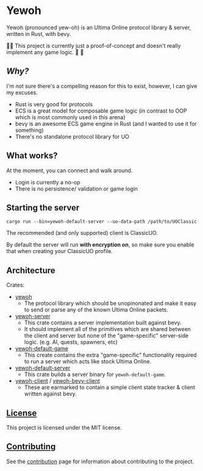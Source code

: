 # Yewoh
Yewoh (pronounced yew-oh) is an Ultima Online protocol library & server,
written in Rust, with bevy.

🚨🚧 This project is currently just a proof-of-concept and doesn't really
implement any game logic. 🚧 🚨

## _Why?_
I'm not sure there's a compelling reason for this to exist, however, I can give
my excuses.
- Rust is very good for protocols
- ECS is a great model for composable game logic (in contrast to OOP which is
  most commonly used in this arena)
- bevy is an awesome ECS game engine in Rust (and I wanted to use it for
  something)
- There's no standalone protocol library for UO

## What works?
At the moment, you can connect and walk around.
- Login is currently a no-op
- There is no persistence/ validation or game login

## Starting the server
    cargo run --bin=yewoh-default-server --uo-data-path /path/to/UOClassic

The recommended (and only supported) client is ClassicUO.

By default the server will run **with encryption on**, so make sure you enable
that when creating your ClassicUO profile.

## Architecture
Crates:
- [yewoh](crates/core)
  - The protocol library which should be unopinonated and make it easy to send
    or parse any of the known Ultima Online packets.
- [yewoh-server](crates/server)
  - This crate contains a server implementation built against bevy.
  - It should implement all of the primitives which are shared between the
    client and server but none of the "game-specific" server-side logic.
    (e.g. AI, quests, spawners, etc)
- [yewoh-default-game](crates/default-game)
  - This create contains the extra "game-specific" functionality required to
    run a server which acts like stock Ultima Online.
- [yewoh-default-server](crates/default-server)
  - This crate builds a server binary for `yewoh-default-game`.
- [yewoh-client](crates/client) / [yewoh-bevy-client](crates/bevy-client)
  - These are earmarked to contain a simple client state tracker & client
    written against bevy.

## [License](LICENSE)
This project is licensed under the MIT license.

## [Contributing](CONTRIBUTING.md)
See the [contribution](CONTRIBUTING.md) page for information about contributing
to the project.

